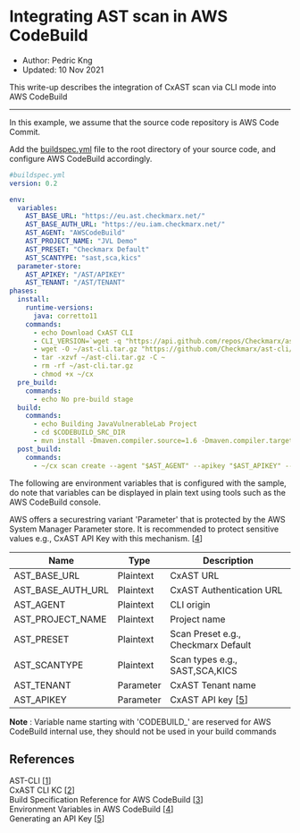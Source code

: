 # Integrating AST scan in AWS CodeBuild

- Author: Pedric Kng
- Updated: 10 Nov 2021

This write-up describes the integration of CxAST scan via CLI mode into AWS CodeBuild

---

In this example, we assume that the source code repository is AWS Code Commit.

Add the [buildspec.yml](buildspec.yml) file to the root directory of your source code, and configure AWS CodeBuild accordingly.

```yml
#buildspec.yml
version: 0.2

env:
  variables:
    AST_BASE_URL: "https://eu.ast.checkmarx.net/"
    AST_BASE_AUTH_URL: "https://eu.iam.checkmarx.net/"
    AST_AGENT: "AWSCodeBuild"
    AST_PROJECT_NAME: "JVL Demo"
    AST_PRESET: "Checkmarx Default"
    AST_SCANTYPE: "sast,sca,kics"
  parameter-store:
    AST_APIKEY: "/AST/APIKEY"
    AST_TENANT: "/AST/TENANT"
phases: 
  install: 
    runtime-versions: 
      java: corretto11
    commands:
      - echo Download CxAST CLI
      - CLI_VERSION=`wget -q "https://api.github.com/repos/Checkmarx/ast-cli/releases/latest" -O - | grep '"tag_name":' | sed -E 's/.*"([^"]+)".*/\1/'`
      - wget -O ~/ast-cli.tar.gz "https://github.com/Checkmarx/ast-cli/releases/download/${CLI_VERSION}/ast-cli_${CLI_VERSION}_linux_x64.tar.gz"
      - tar -xzvf ~/ast-cli.tar.gz -C ~
      - rm -rf ~/ast-cli.tar.gz
      - chmod +x ~/cx
  pre_build:
    commands:
      - echo No pre-build stage
  build:
    commands:
      - echo Building JavaVulnerableLab Project 
      - cd $CODEBUILD_SRC_DIR
      - mvn install -Dmaven.compiler.source=1.6 -Dmaven.compiler.target=1.6
  post_build: 
    commands: 
      - ~/cx scan create --agent "$AST_AGENT" --apikey "$AST_APIKEY" --base-auth-uri "$AST_BASE_AUTH_URL" --base-uri "$AST_BASE_URL" --tenant "$AST_TENANT" --project-name "$AST_PROJECT_NAME" --sast-preset-name "$AST_PRESET" --scan-types "$AST_SCANTYPE" --file-source "$CODEBUILD_SRC_DIR" --branch "$CODEBUILD_SOURCE_VERSION"
```

The following are environment variables that is configured with the sample, do note that variables can be displayed in plain text using tools such as the AWS CodeBuild console.  

AWS offers a securestring variant 'Parameter' that is protected by the AWS System Manager Parameter store. It is recommended to protect sensitive values e.g., CxAST API Key with this mechanism. [[4]]

| Name                 | Type          | Description                          |
| -------------------- |---------------|--------------------------------------|
| AST_BASE_URL         | Plaintext     | CxAST URL                            |
| AST_BASE_AUTH_URL    | Plaintext     | CxAST Authentication URL             |
| AST_AGENT            | Plaintext     | CLI origin                           |
| AST_PROJECT_NAME     | Plaintext     | Project name                         |
| AST_PRESET           | Plaintext     | Scan Preset e.g., Checkmarx Default  |
| AST_SCANTYPE         | Plaintext     | Scan types e.g., SAST,SCA,KICS       |
| AST_TENANT           | Parameter     | CxAST Tenant name                    |
| AST_APIKEY           | Parameter     | CxAST API key [[5]]                  |

**Note** : Variable name starting with 'CODEBUILD_' are reserved for AWS CodeBuild internal use, they should not be used in your build commands


## References
AST-CLI [[1]]  
CxAST CLI KC [[2]]  
Build Specification Reference for AWS CodeBuild [[3]]  
Environment Variables in AWS CodeBuild [[4]]  
Generating an API Key [[5]]

[1]: https://github.com/Checkmarx/ast-cli "AST-CLI"
[2]: https://checkmarx.atlassian.net/wiki/spaces/AST/pages/2445443121/CLI+Tool "CxAST CLI KC"
[3]:https://docs.aws.amazon.com/codebuild/latest/userguide/build-spec-ref.html#build-spec-ref-syntax "Build Specification Reference for AWS CodeBuild"  
[4]:https://docs.aws.amazon.com/codebuild/latest/userguide/build-env-ref-env-vars.html "Environment Variables in CodeBuild"  
[5]:https://checkmarx.atlassian.net/wiki/spaces/AST/pages/5859574017/Generating+an+API+Key "Generating an API Key"
